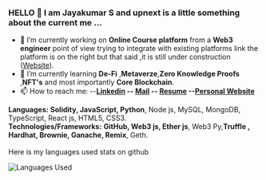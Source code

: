 ### HELLO 👋 I am Jayakumar S and upnext is a little something about the current me ...
- 🔭 I’m currently working on **Online Course platform** from a **Web3 engineer** point of view trying to integrate with existing platforms link the platform is on the right but that said ,it is still under construction ([Website](https://marketplace1-jk.vercel.app/marketplace)).   
- 🌱 I’m currently learning **De-Fi** ,__Metaverze__,**Zero Knowledge Proofs** ,**NFT's** and most importantly **Core Blockchain**.
- 📫 How to reach me: --**[Linkedin](http://www.linkedin.com/in/jayakumar-sathayadhran-8b70a819b) -- [Mail](mailto:jayakumargowtham2812@gmail.com) -- [Resume](https://drive.google.com/file/d/12hH0itC_kHRJRNnZGy7o4eIqR6JNcwEW/view?usp=sharing) --[Personal Website](https://jayakumar-portfolio-block.vercel.app/)**

**Languages:**  **Solidity, JavaScript, Python**, Node js, MySQL, MongoDB, TypeScript, React js, HTML5, CSS3.
<br>
**Technologies/Frameworks:**  **GitHub, Web3 js, Ether js**, Web3 Py,**Truffle , Hardhat, Brownie, Ganache, Remix**, Geth.
<br>
<br>
Here is my languages used stats on github

![Languages Used](https://github-readme-stats.vercel.app/api/top-langs/?username=Jayakumar2812&layout=compact)

<br>




